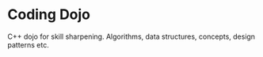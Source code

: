# Coding Dojo

C++ dojo for skill sharpening. Algorithms, data structures, concepts, design patterns etc.
